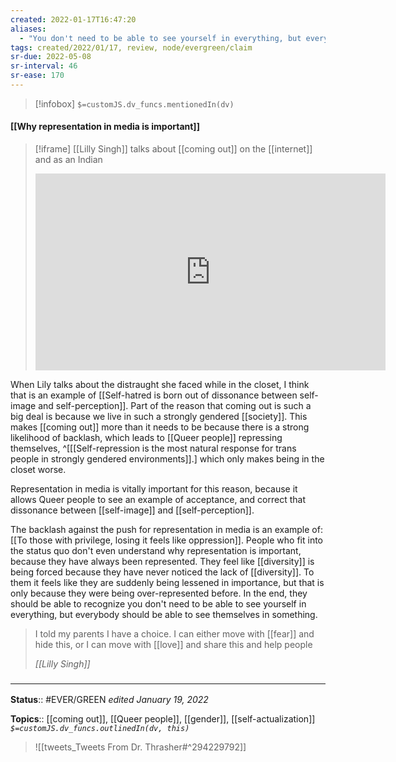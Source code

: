 ```yaml
---
created: 2022-01-17T16:47:20 
aliases:
  - "You don't need to be able to see yourself in everything, but everybody should be able to see themselves in something"
tags: created/2022/01/17, review, node/evergreen/claim
sr-due: 2022-05-08
sr-interval: 46
sr-ease: 170
---
```

> [!infobox]
`$=customJS.dv_funcs.mentionedIn(dv)`

#### [[Why representation in media is important]] 
> [!iframe] [[Lilly Singh]] talks about [[coming out]] on the [[internet]] and as an Indian
> 
> <iframe width="560" height="315" src="https://www.youtube.com/embed/UZSwDZ72Lp8?start=2820" title="YouTube video player" frameborder="0" allow="accelerometer; autoplay; clipboard-write; encrypted-media; gyroscope; picture-in-picture" allowfullscreen></iframe>

When Lily talks about the distraught she faced while in the closet,
I think that is an example of 
[[Self-hatred is born out of dissonance between self-image and self-perception]]. 
Part of the reason that coming out is such a big deal is because we live in such a strongly gendered [[society]]. 
This makes [[coming out]] more than it needs to be because there is a strong likelihood of backlash, which leads to [[Queer people]] repressing themselves,
^[[[Self-repression is the most natural response for trans people in strongly gendered environments]].]
which only makes being in the closet worse.

Representation in media is vitally important for this reason, because it allows Queer people to see an example of acceptance, 
and correct that dissonance between [[self-image]] and [[self-perception]].

The backlash against the push for representation in media is an example of: [[To those with privilege, losing it feels like oppression]].
People who fit into the status quo don't even understand why representation is important, because they have always been represented.
They feel like [[diversity]] is being forced because they have never noticed the lack of [[diversity]].
To them it feels like they are suddenly being lessened in importance, but that is only because they were being over-represented before.
In the end, they should be able to recognize
you don't need to be able to see yourself in everything, but everybody should be able to see themselves in something.

> I told my parents I have a choice. I can either move with [[fear]] and hide this, or I can move with [[love]] and share this and help people
>
> <cite>[[Lilly Singh]]</cite>
### <hr class="footnote"/>

**Status**:: #EVER/GREEN 
*edited January 19, 2022*

**Topics**:: [[coming out]], [[Queer people]], [[gender]], [[self-actualization]]
*`$=customJS.dv_funcs.outlinedIn(dv, this)`*

> ![[tweets_Tweets From Dr. Thrasher#^294229792]]
